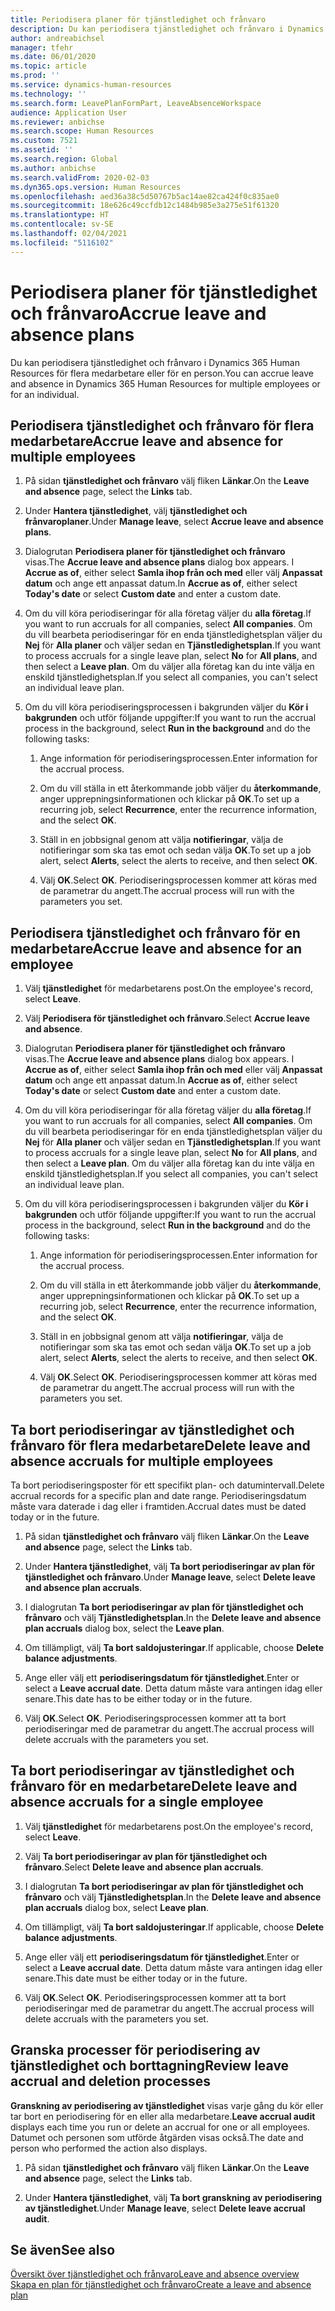 ```yaml
---
title: Periodisera planer för tjänstledighet och frånvaro
description: Du kan periodisera tjänstledighet och frånvaro i Dynamics 365 Human Resources för flera medarbetare eller för en person.
author: andreabichsel
manager: tfehr
ms.date: 06/01/2020
ms.topic: article
ms.prod: ''
ms.service: dynamics-human-resources
ms.technology: ''
ms.search.form: LeavePlanFormPart, LeaveAbsenceWorkspace
audience: Application User
ms.reviewer: anbichse
ms.search.scope: Human Resources
ms.custom: 7521
ms.assetid: ''
ms.search.region: Global
ms.author: anbichse
ms.search.validFrom: 2020-02-03
ms.dyn365.ops.version: Human Resources
ms.openlocfilehash: aed36a38c5d50767b5ac14ae82ca424f0c835ae0
ms.sourcegitcommit: 18e626c49ccfdb12c1484b985e3a275e51f61320
ms.translationtype: HT
ms.contentlocale: sv-SE
ms.lasthandoff: 02/04/2021
ms.locfileid: "5116102"
---
```

# <a name="accrue-leave-and-absence-plans"></a><span data-ttu-id="b3d0d-103">Periodisera planer för tjänstledighet och frånvaro</span><span class="sxs-lookup"><span data-stu-id="b3d0d-103">Accrue leave and absence plans</span></span>

<span data-ttu-id="b3d0d-104">Du kan periodisera tjänstledighet och frånvaro i Dynamics 365 Human Resources för flera medarbetare eller för en person.</span><span class="sxs-lookup"><span data-stu-id="b3d0d-104">You can accrue leave and absence in Dynamics 365 Human Resources for multiple employees or for an individual.</span></span>

## <a name="accrue-leave-and-absence-for-multiple-employees"></a><span data-ttu-id="b3d0d-105">Periodisera tjänstledighet och frånvaro för flera medarbetare</span><span class="sxs-lookup"><span data-stu-id="b3d0d-105">Accrue leave and absence for multiple employees</span></span>

1. <span data-ttu-id="b3d0d-106">På sidan **tjänstledighet och frånvaro** välj fliken **Länkar**.</span><span class="sxs-lookup"><span data-stu-id="b3d0d-106">On the **Leave and absence** page, select the **Links** tab.</span></span>

2. <span data-ttu-id="b3d0d-107">Under **Hantera tjänstledighet**, välj **tjänstledighet och frånvaroplaner**.</span><span class="sxs-lookup"><span data-stu-id="b3d0d-107">Under **Manage leave**, select **Accrue leave and absence plans**.</span></span>

3. <span data-ttu-id="b3d0d-108">Dialogrutan **Periodisera planer för tjänstledighet och frånvaro** visas.</span><span class="sxs-lookup"><span data-stu-id="b3d0d-108">The **Accrue leave and absence plans** dialog box appears.</span></span> <span data-ttu-id="b3d0d-109">I **Accrue as of**, either select **Samla ihop från och med** eller välj **Anpassat datum** och ange ett anpassat datum.</span><span class="sxs-lookup"><span data-stu-id="b3d0d-109">In **Accrue as of**, either select **Today's date** or select **Custom date** and enter a custom date.</span></span>

4. <span data-ttu-id="b3d0d-110">Om du vill köra periodiseringar för alla företag väljer du **alla företag**.</span><span class="sxs-lookup"><span data-stu-id="b3d0d-110">If you want to run accruals for all companies, select **All companies**.</span></span> <span data-ttu-id="b3d0d-111">Om du vill bearbeta periodiseringar för en enda tjänstledighetsplan väljer du **Nej** för **Alla planer** och väljer sedan en **Tjänstledighetsplan**.</span><span class="sxs-lookup"><span data-stu-id="b3d0d-111">If you want to process accruals for a single leave plan, select **No** for **All plans**, and then select a **Leave plan**.</span></span> <span data-ttu-id="b3d0d-112">Om du väljer alla företag kan du inte välja en enskild tjänstledighetsplan.</span><span class="sxs-lookup"><span data-stu-id="b3d0d-112">If you select all companies, you can't select an individual leave plan.</span></span> 

5. <span data-ttu-id="b3d0d-113">Om du vill köra periodiseringsprocessen i bakgrunden väljer du **Kör i bakgrunden** och utför följande uppgifter:</span><span class="sxs-lookup"><span data-stu-id="b3d0d-113">If you want to run the accrual process in the background, select **Run in the background** and do the following tasks:</span></span>

   1. <span data-ttu-id="b3d0d-114">Ange information för periodiseringsprocessen.</span><span class="sxs-lookup"><span data-stu-id="b3d0d-114">Enter information for the accrual process.</span></span>

   2. <span data-ttu-id="b3d0d-115">Om du vill ställa in ett återkommande jobb väljer du **återkommande**, anger upprepningsinformationen och klickar på **OK**.</span><span class="sxs-lookup"><span data-stu-id="b3d0d-115">To set up a recurring job, select **Recurrence**, enter the recurrence information, and the select **OK**.</span></span>

   3. <span data-ttu-id="b3d0d-116">Ställ in en jobbsignal genom att välja **notifieringar**, välja de notifieringar som ska tas emot och sedan välja **OK**.</span><span class="sxs-lookup"><span data-stu-id="b3d0d-116">To set up a job alert, select **Alerts**, select the alerts to receive, and then select **OK**.</span></span>

   4. <span data-ttu-id="b3d0d-117">Välj **OK**.</span><span class="sxs-lookup"><span data-stu-id="b3d0d-117">Select **OK**.</span></span> <span data-ttu-id="b3d0d-118">Periodiseringsprocessen kommer att köras med de parametrar du angett.</span><span class="sxs-lookup"><span data-stu-id="b3d0d-118">The accrual process will run with the parameters you set.</span></span>

## <a name="accrue-leave-and-absence-for-an-employee"></a><span data-ttu-id="b3d0d-119">Periodisera tjänstledighet och frånvaro för en medarbetare</span><span class="sxs-lookup"><span data-stu-id="b3d0d-119">Accrue leave and absence for an employee</span></span>

1. <span data-ttu-id="b3d0d-120">Välj **tjänstledighet** för medarbetarens post.</span><span class="sxs-lookup"><span data-stu-id="b3d0d-120">On the employee's record, select **Leave**.</span></span>

2. <span data-ttu-id="b3d0d-121">Välj **Periodisera för tjänstledighet och frånvaro**.</span><span class="sxs-lookup"><span data-stu-id="b3d0d-121">Select **Accrue leave and absence**.</span></span>

3. <span data-ttu-id="b3d0d-122">Dialogrutan **Periodisera planer för tjänstledighet och frånvaro** visas.</span><span class="sxs-lookup"><span data-stu-id="b3d0d-122">The **Accrue leave and absence plans** dialog box appears.</span></span> <span data-ttu-id="b3d0d-123">I **Accrue as of**, either select **Samla ihop från och med** eller välj **Anpassat datum** och ange ett anpassat datum.</span><span class="sxs-lookup"><span data-stu-id="b3d0d-123">In **Accrue as of**, either select **Today's date** or select **Custom date** and enter a custom date.</span></span>

4. <span data-ttu-id="b3d0d-124">Om du vill köra periodiseringar för alla företag väljer du **alla företag**.</span><span class="sxs-lookup"><span data-stu-id="b3d0d-124">If you want to run accruals for all companies, select **All companies**.</span></span> <span data-ttu-id="b3d0d-125">Om du vill bearbeta periodiseringar för en enda tjänstledighetsplan väljer du **Nej** för **Alla planer** och väljer sedan en **Tjänstledighetsplan**.</span><span class="sxs-lookup"><span data-stu-id="b3d0d-125">If you want to process accruals for a single leave plan, select **No** for **All plans**, and then select a **Leave plan**.</span></span> <span data-ttu-id="b3d0d-126">Om du väljer alla företag kan du inte välja en enskild tjänstledighetsplan.</span><span class="sxs-lookup"><span data-stu-id="b3d0d-126">If you select all companies, you can't select an individual leave plan.</span></span> 

5. <span data-ttu-id="b3d0d-127">Om du vill köra periodiseringsprocessen i bakgrunden väljer du **Kör i bakgrunden** och utför följande uppgifter:</span><span class="sxs-lookup"><span data-stu-id="b3d0d-127">If you want to run the accrual process in the background, select **Run in the background** and do the following tasks:</span></span>

   1. <span data-ttu-id="b3d0d-128">Ange information för periodiseringsprocessen.</span><span class="sxs-lookup"><span data-stu-id="b3d0d-128">Enter information for the accrual process.</span></span>

   2. <span data-ttu-id="b3d0d-129">Om du vill ställa in ett återkommande jobb väljer du **återkommande**, anger upprepningsinformationen och klickar på **OK**.</span><span class="sxs-lookup"><span data-stu-id="b3d0d-129">To set up a recurring job, select **Recurrence**, enter the recurrence information, and the select **OK**.</span></span>

   3. <span data-ttu-id="b3d0d-130">Ställ in en jobbsignal genom att välja **notifieringar**, välja de notifieringar som ska tas emot och sedan välja **OK**.</span><span class="sxs-lookup"><span data-stu-id="b3d0d-130">To set up a job alert, select **Alerts**, select the alerts to receive, and then select **OK**.</span></span>

   4. <span data-ttu-id="b3d0d-131">Välj **OK**.</span><span class="sxs-lookup"><span data-stu-id="b3d0d-131">Select **OK**.</span></span> <span data-ttu-id="b3d0d-132">Periodiseringsprocessen kommer att köras med de parametrar du angett.</span><span class="sxs-lookup"><span data-stu-id="b3d0d-132">The accrual process will run with the parameters you set.</span></span>

## <a name="delete-leave-and-absence-accruals-for-multiple-employees"></a><span data-ttu-id="b3d0d-133">Ta bort periodiseringar av tjänstledighet och frånvaro för flera medarbetare</span><span class="sxs-lookup"><span data-stu-id="b3d0d-133">Delete leave and absence accruals for multiple employees</span></span>

<span data-ttu-id="b3d0d-134">Ta bort periodiseringsposter för ett specifikt plan- och datumintervall.</span><span class="sxs-lookup"><span data-stu-id="b3d0d-134">Delete accrual records for a specific plan and date range.</span></span> <span data-ttu-id="b3d0d-135">Periodiseringsdatum måste vara daterade i dag eller i framtiden.</span><span class="sxs-lookup"><span data-stu-id="b3d0d-135">Accrual dates must be dated today or in the future.</span></span>

1. <span data-ttu-id="b3d0d-136">På sidan **tjänstledighet och frånvaro** välj fliken **Länkar**.</span><span class="sxs-lookup"><span data-stu-id="b3d0d-136">On the **Leave and absence** page, select the **Links** tab.</span></span>

2. <span data-ttu-id="b3d0d-137">Under **Hantera tjänstledighet**, välj **Ta bort periodiseringar av plan för tjänstledighet och frånvaro**.</span><span class="sxs-lookup"><span data-stu-id="b3d0d-137">Under **Manage leave**, select **Delete leave and absence plan accruals**.</span></span>

3. <span data-ttu-id="b3d0d-138">I dialogrutan **Ta bort periodiseringar av plan för tjänstledighet och frånvaro** och välj **Tjänstledighetsplan**.</span><span class="sxs-lookup"><span data-stu-id="b3d0d-138">In the **Delete leave and absence plan accruals** dialog box, select the **Leave plan**.</span></span> 

4. <span data-ttu-id="b3d0d-139">Om tillämpligt, välj **Ta bort saldojusteringar**.</span><span class="sxs-lookup"><span data-stu-id="b3d0d-139">If applicable, choose **Delete balance adjustments**.</span></span>

5. <span data-ttu-id="b3d0d-140">Ange eller välj ett **periodiseringsdatum för tjänstledighet**.</span><span class="sxs-lookup"><span data-stu-id="b3d0d-140">Enter or select a **Leave accrual date**.</span></span> <span data-ttu-id="b3d0d-141">Detta datum måste vara antingen idag eller senare.</span><span class="sxs-lookup"><span data-stu-id="b3d0d-141">This date has to be either today or in the future.</span></span> 

6. <span data-ttu-id="b3d0d-142">Välj **OK**.</span><span class="sxs-lookup"><span data-stu-id="b3d0d-142">Select **OK**.</span></span> <span data-ttu-id="b3d0d-143">Periodiseringsprocessen kommer att ta bort periodiseringar med de parametrar du angett.</span><span class="sxs-lookup"><span data-stu-id="b3d0d-143">The accrual process will delete accruals with the parameters you set.</span></span> 

## <a name="delete-leave-and-absence-accruals-for-a-single-employee"></a><span data-ttu-id="b3d0d-144">Ta bort periodiseringar av tjänstledighet och frånvaro för en medarbetare</span><span class="sxs-lookup"><span data-stu-id="b3d0d-144">Delete leave and absence accruals for a single employee</span></span>

1. <span data-ttu-id="b3d0d-145">Välj **tjänstledighet** för medarbetarens post.</span><span class="sxs-lookup"><span data-stu-id="b3d0d-145">On the employee's record, select **Leave**.</span></span>

2. <span data-ttu-id="b3d0d-146">Välj **Ta bort periodiseringar av plan för tjänstledighet och frånvaro**.</span><span class="sxs-lookup"><span data-stu-id="b3d0d-146">Select **Delete leave and absence plan accruals**.</span></span>

3. <span data-ttu-id="b3d0d-147">I dialogrutan **Ta bort periodiseringar av plan för tjänstledighet och frånvaro** och välj **Tjänstledighetsplan**.</span><span class="sxs-lookup"><span data-stu-id="b3d0d-147">In the **Delete leave and absence plan accruals** dialog box, select **Leave plan**.</span></span> 

4. <span data-ttu-id="b3d0d-148">Om tillämpligt, välj **Ta bort saldojusteringar**.</span><span class="sxs-lookup"><span data-stu-id="b3d0d-148">If applicable, choose **Delete balance adjustments**.</span></span>

5. <span data-ttu-id="b3d0d-149">Ange eller välj ett **periodiseringsdatum för tjänstledighet**.</span><span class="sxs-lookup"><span data-stu-id="b3d0d-149">Enter or select a **Leave accrual date**.</span></span> <span data-ttu-id="b3d0d-150">Detta datum måste vara antingen idag eller senare.</span><span class="sxs-lookup"><span data-stu-id="b3d0d-150">This date must be either today or in the future.</span></span> 

6. <span data-ttu-id="b3d0d-151">Välj **OK**.</span><span class="sxs-lookup"><span data-stu-id="b3d0d-151">Select **OK**.</span></span> <span data-ttu-id="b3d0d-152">Periodiseringsprocessen kommer att ta bort periodiseringar med de parametrar du angett.</span><span class="sxs-lookup"><span data-stu-id="b3d0d-152">The accrual process will delete accruals with the parameters you set.</span></span> 

## <a name="review-leave-accrual-and-deletion-processes"></a><span data-ttu-id="b3d0d-153">Granska processer för periodisering av tjänstledighet och borttagning</span><span class="sxs-lookup"><span data-stu-id="b3d0d-153">Review leave accrual and deletion processes</span></span>

<span data-ttu-id="b3d0d-154">**Granskning av periodisering av tjänstledighet** visas varje gång du kör eller tar bort en periodisering för en eller alla medarbetare.</span><span class="sxs-lookup"><span data-stu-id="b3d0d-154">**Leave accrual audit** displays each time you run or delete an accrual for one or all employees.</span></span> <span data-ttu-id="b3d0d-155">Datumet och personen som utförde åtgärden visas också.</span><span class="sxs-lookup"><span data-stu-id="b3d0d-155">The date and person who performed the action also displays.</span></span>

1. <span data-ttu-id="b3d0d-156">På sidan **tjänstledighet och frånvaro** välj fliken **Länkar**.</span><span class="sxs-lookup"><span data-stu-id="b3d0d-156">On the **Leave and absence** page, select the **Links** tab.</span></span>

2. <span data-ttu-id="b3d0d-157">Under **Hantera tjänstledighet**, välj **Ta bort granskning av periodisering av tjänstledighet**.</span><span class="sxs-lookup"><span data-stu-id="b3d0d-157">Under **Manage leave**, select **Delete leave accrual audit**.</span></span>

## <a name="see-also"></a><span data-ttu-id="b3d0d-158">Se även</span><span class="sxs-lookup"><span data-stu-id="b3d0d-158">See also</span></span>

[<span data-ttu-id="b3d0d-159">Översikt över tjänstledighet och frånvaro</span><span class="sxs-lookup"><span data-stu-id="b3d0d-159">Leave and absence overview</span></span>](hr-leave-and-absence-overview.md)</br>
[<span data-ttu-id="b3d0d-160">Skapa en plan för tjänstledighet och frånvaro</span><span class="sxs-lookup"><span data-stu-id="b3d0d-160">Create a leave and absence plan</span></span>](hr-leave-and-absence-plans.md)

